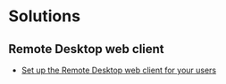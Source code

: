 # Solutions

## Remote Desktop web client

- [Set up the Remote Desktop web client for your users](https://learn.microsoft.com/en-us/windows-server/remote/remote-desktop-services/clients/remote-desktop-web-client-admin)
